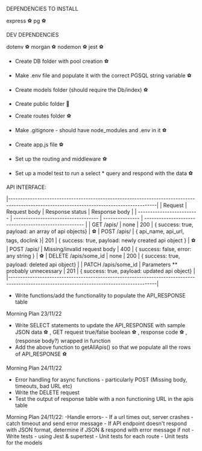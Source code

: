 DEPENDENCIES TO INSTALL

express ⚽️
pg ⚽️

DEV DEPENDENCIES

dotenv ⚽️
morgan ⚽️
nodemon ⚽️
jest ⚽️

- Create DB folder with pool creation ⚽️
- Make .env file and populate it with the correct PGSQL string variable ⚽️
- Create models folder (should require the Db/index) ⚽️
- Create public folder 🧨
- Create routes folder ⚽️
- Make .gitignore - should have node_modules and .env in it ⚽️
- Create app.js file ⚽️

- Set up the routing and middleware ⚽️
- Set up a model test to run a select * query and respond with the data ⚽️

API INTERFACE:

|-------------------------------------------------------------------------------------------------------------------------------------------|
| Request                   | Request body                        | Response status | Response body                                         |
| ------------------------- | ----------------------------------- | --------------- | ----------------------------------------------------- |
| GET /apis/                | none                                | 200             | { success: true, payload: an array of api objects}    | ⚽️
| POST /apis/               | { api_name, api_url, tags, doclink }| 201             | { success: true, payload: newly created api object }  | ⚽️
| POST /apis/               | Missing/invalid request body        | 400             | { success: false, error: any string }                 | ⚽️
| DELETE /apis/some_id      | none                                | 200             | { success: true, payload: deleted api object}         |
| PATCH /apis/some_id       | Parameters ** probably unnecessary  | 201             | { success: true, payload: updated api object}         |
|-------------------------------------------------------------------------------------------------------------------------------------------|

- Write functions/add the functionality to populate the API_RESPONSE table

Morning Plan 23/11/22

- Write SELECT statements to update the API_RESPONSE with sample JSON data ⚽️ , GET request true/false boolean ⚽️ , response code ⚽️ , (response body?) wrapped in function
- Add the above function to getAllApis() so that we populate all the rows of API_RESPONSE ⚽️

Morning Plan 24/11/22

- Error handling for async functions - particularly POST (Missing body, timeouts, bad URL etc)
- Write the DELETE request
- Test the output of response table with a non functioning URL in the apis table


Morning Plan 24/11/22:
-Handle errors-
    - If a url times out, server crashes - catch timeout and send error message
    - If API endpoint doesn't respond with JSON format, determine if JSON & respond with error message if not
-Write tests - using Jest & supertest
    - Unit tests for each route
    - Unit tests for the models   
